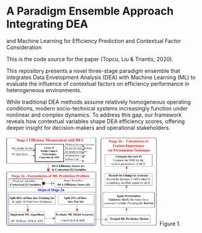 # A Paradigm Ensemble Approach Integrating DEA
and Machine Learning for Efficiency Prediction and
Contextual Factor Consideration

This is the code source for the paper (Topcu, Liu & Triantis, 2020). 

This repository presents a novel three-stage paradigm ensemble that integrates Data Envelopment Analysis (DEA) with Machine Learning (ML) to evaluate the influence of contextual factors on efficiency performance in heterogeneous environments.

While traditional DEA methods assume relatively homogeneous operating conditions, modern socio-technical systems increasingly function under nonlinear and complex dynamics. To address this gap, our framework reveals how contextual variables shape DEA efficiency scores, offering deeper insight for decision-makers and operational stakeholders.

![](Picture1.png)
Figure 1.
